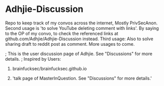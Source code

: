 # Adhjie-Discussion
Repo to keep track of my convos across the internet, Mostly PrivSecAnon.
Second usage is 'to solve YouTube deleting comment with links'. By saying to the OP of my convo, to check the referenced links at github.com/Adhjie/Adhjie-Discussion instead.
Third usage: Also to solve sharing draft to reddit post as comment.
More usages to come.

;
	This is the user discussion page of Adhjie.
	See "Discussions" for more details.
;
Inspired by Users:
1. brainfucksec/brainfucksec.github.io

2. 'talk page of MasterInQuestion.
   See "Discussions" for more details.'
